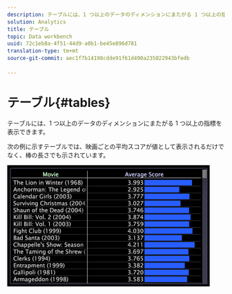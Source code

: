 ```yaml
---
description: テーブルには、1 つ以上のデータのディメンションにまたがる 1 つ以上の指標を表示できます。
solution: Analytics
title: テーブル
topic: Data workbench
uuid: 72c1eb8a-4f51-44d9-a0b1-be45e896d781
translation-type: tm+mt
source-git-commit: aec1f7b14198cdde91f61d490a235022943bfedb

---
```



# テーブル{#tables}

テーブルには、1 つ以上のデータのディメンションにまたがる 1 つ以上の指標を表示できます。

次の例に示すテーブルでは、映画ごとの平均スコアが値として表示されるだけでなく、棒の長さでも示されています。

![](assets/vis_Table.png)

